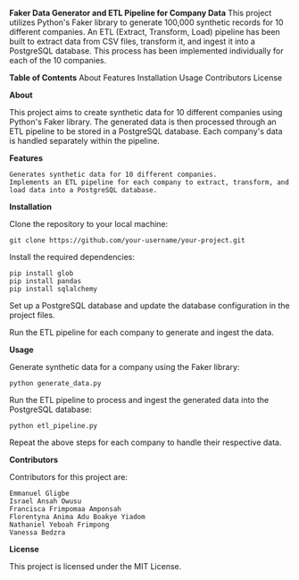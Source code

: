 **Faker Data Generator and ETL Pipeline for Company Data**
This project utilizes Python's Faker library to generate 100,000 synthetic records for 10 different companies. 
An ETL (Extract, Transform, Load) pipeline has been built to extract data from CSV files, transform it, and ingest it into a PostgreSQL database. 
This process has been implemented individually for each of the 10 companies.

**Table of Contents**
    About
    Features
    Installation
    Usage
    Contributors
    License

**About**

This project aims to create synthetic data for 10 different companies using Python's Faker library. 
The generated data is then processed through an ETL pipeline to be stored in a PostgreSQL database. Each company's data is handled separately within the pipeline.

**Features**

    Generates synthetic data for 10 different companies.
    Implements an ETL pipeline for each company to extract, transform, and load data into a PostgreSQL database.

**Installation**

Clone the repository to your local machine:

	git clone https://github.com/your-username/your-project.git

Install the required dependencies:

	pip install glob
	pip install pandas
	pip install sqlalchemy

Set up a PostgreSQL database and update the database configuration in the project files.

Run the ETL pipeline for each company to generate and ingest the data.

**Usage**

Generate synthetic data for a company using the Faker library:

	python generate_data.py

Run the ETL pipeline to process and ingest the generated data into the PostgreSQL database:

	python etl_pipeline.py

Repeat the above steps for each company to handle their respective data.

**Contributors**

Contributors for this project are:

    Emmanuel Gligbe
    Israel Ansah Owusu
    Francisca Frimpomaa Amponsah
    Florentyna Anima Adu Boakye Yiadom
    Nathaniel Yeboah Frimpong
    Vanessa Bedzra

**License**

This project is licensed under the MIT License.
